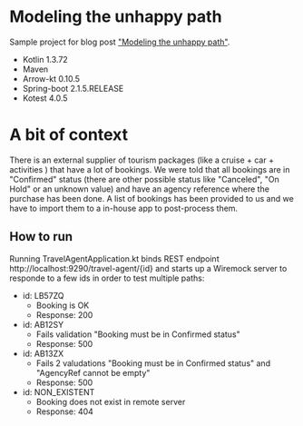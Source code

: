 # Modeling the unhappy path

Sample project for blog post ["Modeling the unhappy path"](https://medium.com/@federicogaule/error-handling-modeling-the-unhappy-path-675c850c54d8?sk=ce9685431399a2c386f1e1d4475052cc). 

* Kotlin 1.3.72
* Maven
* Arrow-kt 0.10.5
* Spring-boot 2.1.5.RELEASE
* Kotest 4.0.5

# A bit of context
There is an external supplier of tourism packages (like a cruise + car + activities ) that have a lot of bookings. We were told that all bookings are in "Confirmed" status (there are other possible status like "Canceled", "On Hold" or an unknown value) and have an agency reference where the purchase has been done.
A list of bookings has been provided to us and we have to import them to a in-house app to post-process them. 

## How to run
Running TravelAgentApplication.kt binds REST endpoint http://localhost:9290/travel-agent/{id} and starts up a Wiremock server to responde to a few ids in order to test multiple paths:
* id: LB57ZQ
    * Booking is OK
    * Response: 200
* id: AB12SY
    * Fails validation "Booking must be in Confirmed status"
    * Response: 500
* id: AB13ZX
    * Fails 2 valudations "Booking must be in Confirmed status" and "AgencyRef cannot be empty"
    * Response: 500
* id: NON_EXISTENT
    * Booking does not exist in remote server
    * Response: 404
    
